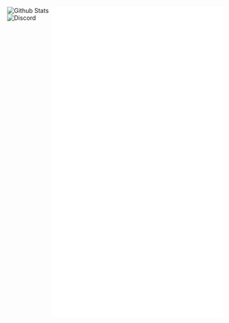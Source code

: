 <img src="/github-metrics.svg" alt="Metrics" width="400" align="right"> <img src="https://github-readme-stats.vercel.app/api?username=horanmustaplot&show_icons=true&theme=transparent" alt="Github Stats" style="vertical-align:top"> <img src="https://lanyard.cnrad.dev/api/1133976190709940345?idleMessage=Code%20is%20poetry;%20open%20source%20is%20the%20art%20of%20sharing%20it." alt="Discord" style="vertical-align:top">
